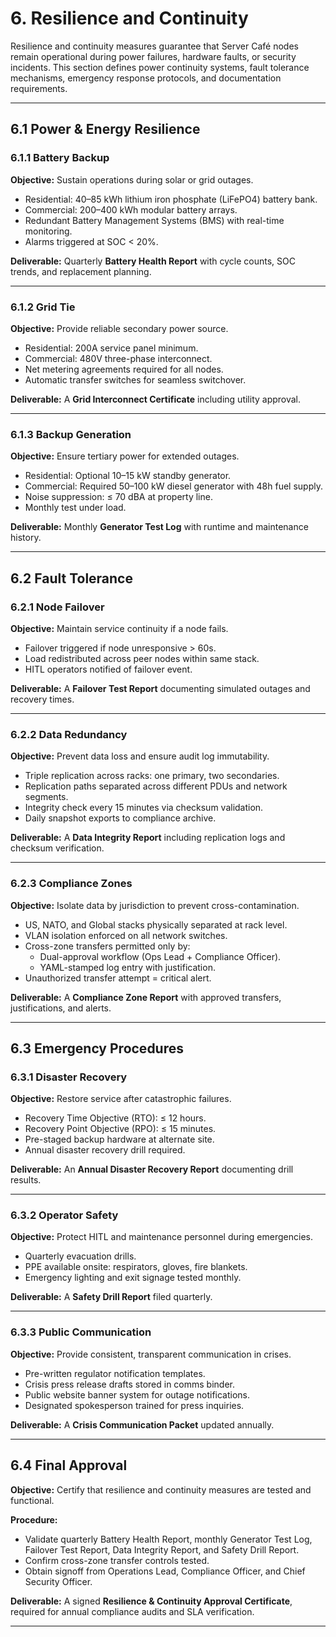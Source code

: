 # 6. Resilience and Continuity

Resilience and continuity measures guarantee that Server Café nodes remain operational during power failures, hardware faults, or security incidents. This section defines power continuity systems, fault tolerance mechanisms, emergency response protocols, and documentation requirements.

---

## 6.1 Power & Energy Resilience

### 6.1.1 Battery Backup
**Objective:** Sustain operations during solar or grid outages.
- Residential: 40–85 kWh lithium iron phosphate (LiFePO4) battery bank.
- Commercial: 200–400 kWh modular battery arrays.
- Redundant Battery Management Systems (BMS) with real-time monitoring.
- Alarms triggered at SOC < 20%.

**Deliverable:** Quarterly **Battery Health Report** with cycle counts, SOC trends, and replacement planning.

---

### 6.1.2 Grid Tie
**Objective:** Provide reliable secondary power source.
- Residential: 200A service panel minimum.
- Commercial: 480V three-phase interconnect.
- Net metering agreements required for all nodes.
- Automatic transfer switches for seamless switchover.

**Deliverable:** A **Grid Interconnect Certificate** including utility approval.

---

### 6.1.3 Backup Generation
**Objective:** Ensure tertiary power for extended outages.
- Residential: Optional 10–15 kW standby generator.
- Commercial: Required 50–100 kW diesel generator with 48h fuel supply.
- Noise suppression: ≤ 70 dBA at property line.
- Monthly test under load.

**Deliverable:** Monthly **Generator Test Log** with runtime and maintenance history.

---

## 6.2 Fault Tolerance

### 6.2.1 Node Failover
**Objective:** Maintain service continuity if a node fails.
- Failover triggered if node unresponsive > 60s.
- Load redistributed across peer nodes within same stack.
- HITL operators notified of failover event.

**Deliverable:** A **Failover Test Report** documenting simulated outages and recovery times.

---

### 6.2.2 Data Redundancy
**Objective:** Prevent data loss and ensure audit log immutability.
- Triple replication across racks: one primary, two secondaries.
- Replication paths separated across different PDUs and network segments.
- Integrity check every 15 minutes via checksum validation.
- Daily snapshot exports to compliance archive.

**Deliverable:** A **Data Integrity Report** including replication logs and checksum verification.

---

### 6.2.3 Compliance Zones
**Objective:** Isolate data by jurisdiction to prevent cross-contamination.
- US, NATO, and Global stacks physically separated at rack level.
- VLAN isolation enforced on all network switches.
- Cross-zone transfers permitted only by:
  - Dual-approval workflow (Ops Lead + Compliance Officer).
  - YAML-stamped log entry with justification.
- Unauthorized transfer attempt = critical alert.

**Deliverable:** A **Compliance Zone Report** with approved transfers, justifications, and alerts.

---

## 6.3 Emergency Procedures

### 6.3.1 Disaster Recovery
**Objective:** Restore service after catastrophic failures.
- Recovery Time Objective (RTO): ≤ 12 hours.
- Recovery Point Objective (RPO): ≤ 15 minutes.
- Pre-staged backup hardware at alternate site.
- Annual disaster recovery drill required.

**Deliverable:** An **Annual Disaster Recovery Report** documenting drill results.

---

### 6.3.2 Operator Safety
**Objective:** Protect HITL and maintenance personnel during emergencies.
- Quarterly evacuation drills.
- PPE available onsite: respirators, gloves, fire blankets.
- Emergency lighting and exit signage tested monthly.

**Deliverable:** A **Safety Drill Report** filed quarterly.

---

### 6.3.3 Public Communication
**Objective:** Provide consistent, transparent communication in crises.
- Pre-written regulator notification templates.
- Crisis press release drafts stored in comms binder.
- Public website banner system for outage notifications.
- Designated spokesperson trained for press inquiries.

**Deliverable:** A **Crisis Communication Packet** updated annually.

---

## 6.4 Final Approval

**Objective:** Certify that resilience and continuity measures are tested and functional.

**Procedure:**
- Validate quarterly Battery Health Report, monthly Generator Test Log, Failover Test Report, Data Integrity Report, and Safety Drill Report.
- Confirm cross-zone transfer controls tested.
- Obtain signoff from Operations Lead, Compliance Officer, and Chief Security Officer.

**Deliverable:** A signed **Resilience & Continuity Approval Certificate**, required for annual compliance audits and SLA verification.

---
